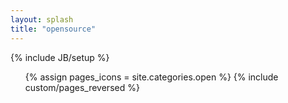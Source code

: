 ```yaml
---
layout: splash
title: "opensource"
---
```

{% include JB/setup %}

<ul class="thumbnails">
  {% assign pages_icons = site.categories.open %}  
  {% include custom/pages_reversed %}
</ul>
